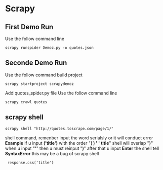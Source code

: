# Scrapy
## First Demo Run
Use the follow command line
```
scrapy runspider Demoz.py -o quotes.json
```
## Seconde Demo Run
Use the follow command build project
```
scrapy startproject scrapydemoz
```
Add quotes_spider.py file
Use the follow command line
```
scrapy crawl quotes
```
## scrapy shell
```
scrapy shell "http://quotes.toscrape.com/page/1/"
```
shell command, remenber input the word serialsly or it will conduct error
**Example** if u input **('title')** with the order "**( ) ' ' title**" shell
will overlap "**)**" when u input "**'**" then u must reinput "**)**" after that u input 
**Enter** the shell tell **SyntaxError**
this may be a bug of scrapy shell
```
 response.css('title')
```